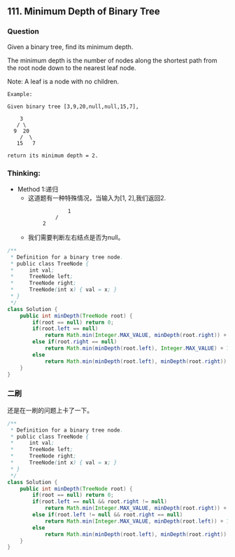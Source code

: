 ## 111. Minimum Depth of Binary Tree

### Question
Given a binary tree, find its minimum depth.

The minimum depth is the number of nodes along the shortest path from the root node down to the nearest leaf node.

Note: A leaf is a node with no children.
```
Example:

Given binary tree [3,9,20,null,null,15,7],

    3
   / \
  9  20
    /  \
   15   7

return its minimum depth = 2.
```

### Thinking:
* Method 1:递归
	* 这道题有一种特殊情况，当输入为[1, 2],我们返回2.
	```
		 			1
		 		/
		 	2
	```
	* 我们需要判断左右结点是否为null。

```Java
/**
 * Definition for a binary tree node.
 * public class TreeNode {
 *     int val;
 *     TreeNode left;
 *     TreeNode right;
 *     TreeNode(int x) { val = x; }
 * }
 */
class Solution {
    public int minDepth(TreeNode root) {
        if(root == null) return 0;
        if(root.left == null)
            return Math.min(Integer.MAX_VALUE, minDepth(root.right)) + 1;
        else if(root.right == null)
            return Math.min(minDepth(root.left), Integer.MAX_VALUE) + 1;
        else
            return Math.min(minDepth(root.left), minDepth(root.right)) + 1;
    }
}
```

### 二刷
还是在一刷的问题上卡了一下。
```Java
/**
 * Definition for a binary tree node.
 * public class TreeNode {
 *     int val;
 *     TreeNode left;
 *     TreeNode right;
 *     TreeNode(int x) { val = x; }
 * }
 */
class Solution {
    public int minDepth(TreeNode root) {
        if(root == null) return 0;
        if(root.left == null && root.right != null)
            return Math.min(Integer.MAX_VALUE, minDepth(root.right)) + 1;
        else if(root.left != null && root.right == null)
            return Math.min(Integer.MAX_VALUE, minDepth(root.left)) + 1;
        else
            return Math.min(minDepth(root.left), minDepth(root.right)) + 1;
    }
}
```